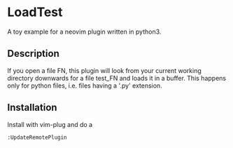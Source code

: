 # LoadTest
A toy example for a neovim plugin written in python3.

## Description
If you open a file FN, this plugin will look from your current working directory downwards for a file test_FN and loads it in a buffer.
This happens only for python files, i.e. files having a '.py' extension.

## Installation
Install with vim-plug and do a 
```
:UpdateRemotePlugin
```
